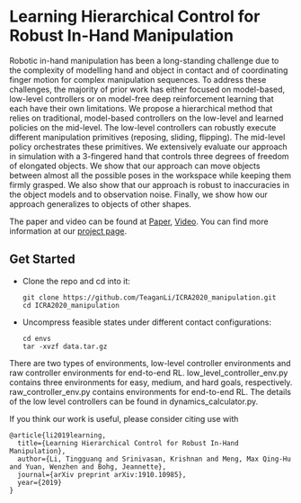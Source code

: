 # Learning Hierarchical Control for Robust In-Hand Manipulation

Robotic in-hand manipulation has been a long-standing challenge due to the complexity of modelling hand and object in contact and of coordinating finger motion for complex manipulation sequences. To address these challenges, the majority of prior work has either focused on model-based, low-level controllers or on model-free deep reinforcement learning that each have their own limitations. We propose a hierarchical method that relies on traditional, model-based controllers on the low-level and learned policies on the mid-level. The low-level controllers can robustly execute different manipulation primitives (reposing, sliding, flipping). The mid-level policy orchestrates these primitives. We extensively evaluate our approach in simulation with a 3-fingered hand that controls three degrees of freedom of elongated objects. We show that our approach can move objects between almost all the possible poses in the workspace while keeping them firmly grasped. We also show that our approach is robust to inaccuracies in the object models and to observation noise. Finally, we show how our approach generalizes to objects of other shapes.

The paper and video can be found at [Paper](https://arxiv.org/abs/1910.10985), [Video](https://www.youtube.com/watch?time_continue=8&v=s8j2b79ByuQ). You can find more information at our [project page](https://sites.google.com/view/learninghierarchicalcontrol/home).

## Get Started
- Clone the repo and cd into it:
  ```
  git clone https://github.com/TeaganLi/ICRA2020_manipulation.git
  cd ICRA2020_manipulation
  ``` 
- Uncompress feasible states under different contact configurations:
  ```
  cd envs
  tar -xvzf data.tar.gz
  ```
There are two types of environments, low-level controller environments and raw controller environments for end-to-end RL. low_level_controller_env.py contains three environments for easy, medium, and hard goals, respectively. raw_controller_env.py contains environments for end-to-end RL. The details of the low level controllers can be found in dynamics_calculator.py.


If you think our work is useful, please consider citing use with
```
@article{li2019learning,
  title={Learning Hierarchical Control for Robust In-Hand Manipulation},
  author={Li, Tingguang and Srinivasan, Krishnan and Meng, Max Qing-Hu and Yuan, Wenzhen and Bohg, Jeannette},
  journal={arXiv preprint arXiv:1910.10985},
  year={2019}
}
```
